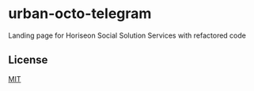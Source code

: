 # urban-octo-telegram
Landing page for Horiseon Social Solution Services with refactored code

## License
[MIT](https://choosealicense.com/licenses/mit/)